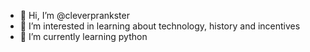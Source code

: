 - 👋 Hi, I’m @cleverprankster
- 👀 I’m interested in learning about technology, history and incentives
- 🌱 I’m currently learning python

<!---
cleverprankster/cleverprankster is a ✨ special ✨ repository because its `README.md` (this file) appears on your GitHub profile.
You can click the Preview link to take a look at your changes.
--->
